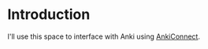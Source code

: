 # Introduction
I'll use this space to interface with Anki using [AnkiConnect](https://foosoft.net/projects/anki-connect/).
